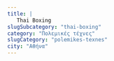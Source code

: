 ```yaml
---
title: |
   Thai Boxing
slugSubcategory: "thai-boxing"
category: "Πολεμικές τέχνες"
slugCategory: "polemikes-texnes"
city: "Αθήνα"
---
```


